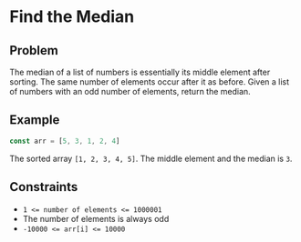 # Find the Median

## Problem

The median of a list of numbers is essentially its middle element after sorting. The same number of elements occur after
it as before. Given a list of numbers with an odd number of elements, return the median.

## Example

```typescript
const arr = [5, 3, 1, 2, 4]
```

The sorted array `[1, 2, 3, 4, 5]`. The middle element and the median is `3`.

## Constraints

- `1 <= number of elements <= 1000001`
- The number of elements is always odd
- `-10000 <= arr[i] <= 10000`